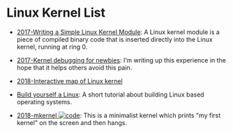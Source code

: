 # Linux Kernel List

- [2017-Writing a Simple Linux Kernel Module](https://parg.co/UuV): A Linux kernel module is a piece of compiled binary code that is inserted directly into the Linux kernel, running at ring 0.

- [2017-Kernel debugging for newbies](https://parg.co/UsL): I’m writing up this experience in the hope that it helps others avoid this pain.

- [2018-Interactive map of Linux kernel](http://www.makelinux.net/kernel_map/)

- [Build yourself a Linux](https://github.com/MichielDerhaeg/build-linux): A short tutorial about building Linux based operating systems.

- [2018-mkernel ![code](https://martrix-usa.oss-accelerate.aliyuncs.com/logo/code.svg)](https://github.com/arjun024/mkeykernel?subject=os): This is a minimalist kernel which prints "my first kernel" on the screen and then hangs.
